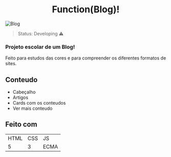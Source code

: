 
<h1 align="center">Function(Blog)!</h1>

![Blog](https://user-images.githubusercontent.com/116754904/223512189-bcc0c37a-5b93-4e78-b27b-2d6ba1110c1f.png)

>Status: Developing ⚠️

### Projeto escolar de um Blog!

Feito para estudos das cores e para compreender os diferentes formatos de sites.

## Conteudo

+ Cabeçalho
+ Artigos
+ Cards com os conteudos
+ Ver mais conteudo

## Feito com

<table>
  <tr>
    <td>HTML</td>
     <td>CSS</td>
      <td>JS</td>
   </tr>
  <tr>
   <td>5</td>
    <td>3</td>
    <td>ECMA</td>
   </tr>
 </table> 
 

